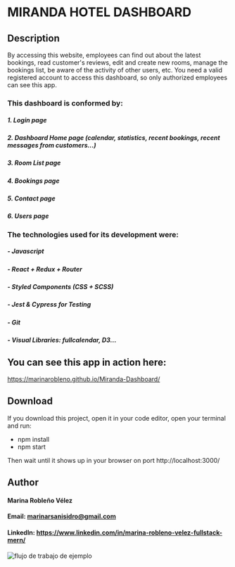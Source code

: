 # MIRANDA HOTEL DASHBOARD

## Description

By accessing this website, employees can find out about the latest bookings, read customer's reviews, edit and create new rooms, manage the bookings list, be aware of the activity of other users, etc.
You need a valid registered account to access this dashboard, so only authorized employees can see this app.

### This dashboard is conformed by:
##### 1. Login page
##### 2. Dashboard Home page (calendar, statistics, recent bookings, recent messages from customers...)
##### 3. Room List page
##### 4. Bookings page
##### 5. Contact page
##### 6. Users page

### The technologies used for its development were:
##### - Javascript
##### - React + Redux + Router
##### - Styled Components (CSS + SCSS)
##### - Jest & Cypress for Testing
##### - Git
##### - Visual Libraries: fullcalendar, D3...

## You can see this app in action here:

https://marinarobleno.github.io/Miranda-Dashboard/

## Download
If you download this project, open it in your code editor, open your terminal and run:
- npm install
- npm start

Then wait until it shows up in your browser on port http://localhost:3000/

## Author
#### Marina Robleño Vélez
#### Email: marinarsanisidro@gmail.com
#### LinkedIn: https://www.linkedin.com/in/marina-robleno-velez-fullstack-mern/

![flujo de trabajo de ejemplo](https://github.com/MarinaRobleno/Miranda-Dashboard/actions/workflows/main.yml/badge.svg)
